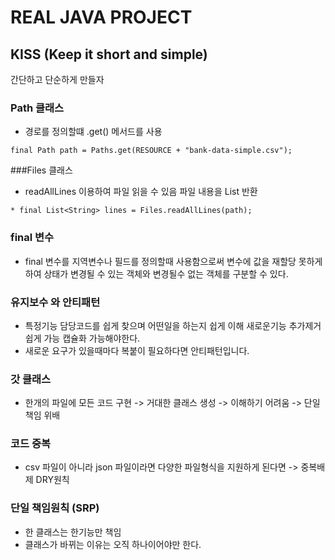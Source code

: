 # REAL JAVA PROJECT
## KISS (Keep it short and simple)
간단하고 단순하게 만들자

### Path 클래스
* 경로를 정의할떄 .get() 메서드를 사용
~~~
final Path path = Paths.get(RESOURCE + "bank-data-simple.csv");
~~~
###Files 클래스
* readAllLines 이용하여 파일 읽을 수 있음 파일 내용을 List<String> 반환
~~~
* final List<String> lines = Files.readAllLines(path);
~~~

### final 변수
* final 변수를 지역변수나 필드를 정의할때 사용함으로써 변수에 값을 재할당 못하게 하여 상태가 변경될 수 있는 객체와 변경될수 없는 객체를 구분할 수 있다.

### 유지보수 와 안티패턴
* 특정기능 담당코드를 쉽게 찾으며 어떤일을 하는지 쉽게 이해 새로운기능 추가제거 쉽게 가능 캡슐화 가능해야한다.
* 새로운 요구가 있을때마다 복붙이 필요하다면 안티패턴입니다.

### 갓 클래스
* 한개의 파일에 모든 코드 구현 -> 거대한 클래스 생성 -> 이해하기 어려움 -> 단일책임 위배

### 코드 중복
* csv 파일이 아니라 json 파일이라면 다양한 파일형식을 지원하게 된다면 -> 중복배제 DRY원칙

### 단일 책임원칙 (SRP)
* 한 클래스는 한기능만 책임
* 클래스가 바뀌는 이유는 오직 하나이어야만 한다.